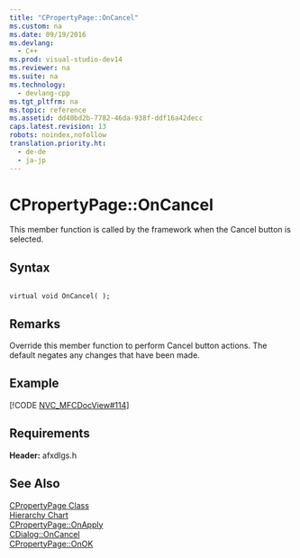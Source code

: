 ```yaml
---
title: "CPropertyPage::OnCancel"
ms.custom: na
ms.date: 09/19/2016
ms.devlang: 
  - C++
ms.prod: visual-studio-dev14
ms.reviewer: na
ms.suite: na
ms.technology: 
  - devlang-cpp
ms.tgt_pltfrm: na
ms.topic: reference
ms.assetid: dd40bd2b-7782-46da-938f-ddf16a42decc
caps.latest.revision: 13
robots: noindex,nofollow
translation.priority.ht: 
  - de-de
  - ja-jp
---
```

# CPropertyPage::OnCancel
This member function is called by the framework when the Cancel button is selected.  
  
## Syntax  
  
```  
  
virtual void OnCancel( );  
```  
  
## Remarks  
 Override this member function to perform Cancel button actions. The default negates any changes that have been made.  
  
## Example  
 [!CODE [NVC_MFCDocView#114](../CodeSnippet/VS_Snippets_Cpp/NVC_MFCDocView#114)]  
  
## Requirements  
 **Header:** afxdlgs.h  
  
## See Also  
 [CPropertyPage Class](../vs140/CPropertyPage-Class.md)   
 [Hierarchy Chart](../vs140/Hierarchy-Chart.md)   
 [CPropertyPage::OnApply](../vs140/CPropertyPage--OnApply.md)   
 [CDialog::OnCancel](../vs140/CDialog--OnCancel.md)   
 [CPropertyPage::OnOK](../vs140/CPropertyPage--OnOK.md)
